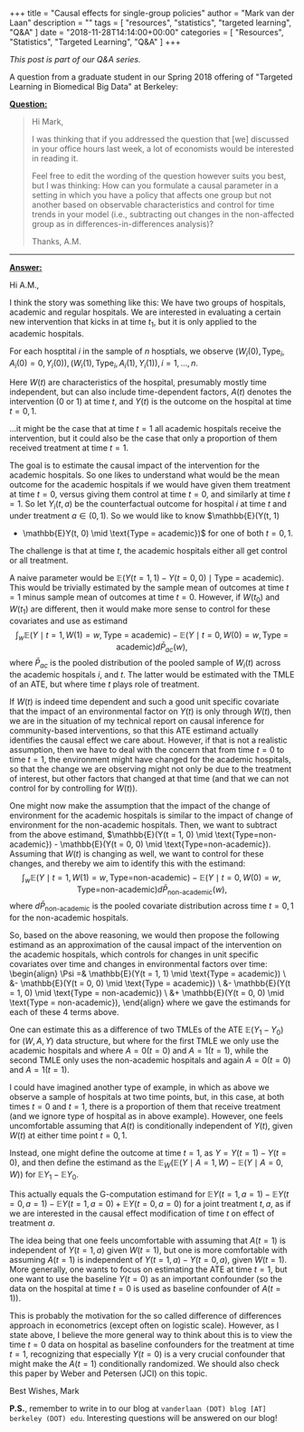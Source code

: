 +++
title = "Causal effects for single-group policies"
author = "Mark van der Laan"
description = ""
tags = [
    "resources",
    "statistics",
    "targeted learning",
    "Q&A"
]
date = "2018-11-28T14:14:00+00:00"
categories = [
    "Resources",
    "Statistics",
    "Targeted Learning",
    "Q&A"
]
+++

_This post is part of our Q&A series._

A question from a graduate student in our Spring 2018 offering of "Targeted
Learning in Biomedical Big Data" at Berkeley:

<u>**Question:**</u>

> Hi Mark,
>
> I was thinking that if you addressed the question that [we] discussed in your
> office hours last week, a lot of economists would be interested in reading it.
>
> Feel free to edit the wording of the question however suits you best, but I
> was thinking: How can you formulate a causal parameter in a setting in which
> you have a policy that affects one group but not another based on observable
> characteristics and control for time trends in your model (i.e., subtracting
> out changes in the non-affected group as in differences-in-differences
> analysis)?
>
> Thanks,
> A.M.

---


<u>**Answer:**</u>

Hi A.M.,

I think the story was something like this: We have two groups of hospitals,
academic and regular hospitals. We are interested in evaluating a certain new
intervention that kicks in at time $t_1$, but it is only applied to the academic
hospitals.

For each hosptital $i$ in the sample of $n$ hosptials, we observe
$(W_i(0), \text{Type}_i, A_i(0) = 0, Y_i(0)), (W_i(1), \text{Type}_i, A_i(1),
Y_i(1)), i = 1, \ldots, n$.

Here $W(t)$ are characteristics of the hospital, presumably mostly time
independent, but can also include time-dependent factors, $A(t)$ denotes the
intervention ($0$ or $1$) at time $t$, and $Y(t)$ is the outcome on the hospital
at time $t = 0, 1$.

...it might be the case that at time $t=1$ all academic hospitals receive the
intervention, but it could also be the case that only a proportion of them
received treatment at time $t = 1$.

The goal is to estimate the causal impact of the intervention for the academic
hospitals. So one likes to understand what would be the mean outcome for the
academic hospitals if we would have given them treatment at time $t = 0$, versus
giving them control at time $t = 0$, and similarly at time $t = 1$. So let
$Y_i(t, a)$ be the counterfactual outcome for hospital $i$ at time $t$ and under
treatment $a \in (0, 1)$. So we would like to know $\mathbb{E}(Y(t, 1)
- \mathbb{E}Y(t, 0) \mid \text{Type = academic})$ for one of both $t = 0, 1$.

The challenge is that at time $t$, the academic hospitals either all get control
or all treatment.

A naive parameter would be $\mathbb{E}(Y(t = 1, 1) - Y(t = 0, 0) \mid
\text{Type = academic})$. This would be trivially estimated by the sample mean
of outcomes at time $t = 1$ minus sample mean of outcomes at time $t = 0$.
However, if $W(t_0)$ and $W(t_1)$ are different, then it would make more sense
to control for these  covariates and use as estimand
$$\int_w \mathbb{E}(Y \mid t = 1, W(1) = w, \text{Type = academic}) -
\mathbb{E}(Y \mid t = 0, W(0) = w, \text{Type = academic}) d\bar{P}_{ac}(w),$$
where $\bar{P}_{ac}$ is the pooled distribution of the pooled sample of $W_i(t)$
across the academic hospitals $i$, and $t$. The latter  would be estimated with
the TMLE of an ATE, but where time $t$ plays role of treatment.

If $W(t)$ is indeed time dependent and such a good unit specific covariate that
the impact of an environmental factor on $Y(t)$ is only through $W(t)$, then we
are in the situation of my technical report on causal inference for
community-based interventions, so that this ATE estimand actually identifies the
causal effect we care about. However, if that is not a realistic assumption,
then we have to deal with the concern that from time $t=0$ to time $t=1$, the
environment might have changed for the academic hospitals, so that the change we
are observing might not only be due to the treatment of interest, but other
factors that changed at that time (and that we can not control for by
controlling for $W(t)$).

One might now make the assumption that  the impact of the change of environment
for the academic hospitals is similar to the impact of change of environment for
the non-academic hospitals. Then, we want to subtract from the above estimand,
$\mathbb{E}(Y(t = 1, 0) \mid \text{Type=non-academic}) -
\mathbb{E}(Y(t = 0, 0) \mid \text{Type=non-academic}). Assuming that $W(t)$ is
changing as well, we want to control for these changes, and thereby we  aim to
identify this with the estimand:
$$\int_w \mathbb{E}(Y \mid t = 1, W(1) = w, \text{Type=non-academic}) -
\mathbb{E}(Y \mid t = 0, W(0) = w, \text{Type=non-academic})
d\bar{P}_{\text{non-academic}}(w),$$
where $d\bar{P}_{\text{non-academic}}$ is the pooled covariate distribution
across time $t = 0, 1$ for the non-academic hospitals.

So, based on the above reasoning, we would then propose the following estimand
as an approximation of the causal impact of the intervention on the academic
hospitals, which controls for changes in unit specific covariates over time and
changes in environmental factors over time:
\begin{align}
\Psi =& \mathbb{E}(Y(t = 1, 1) \mid \text{Type = academic}) \\
&- \mathbb{E}(Y(t = 0, 0) \mid \text{Type = academic}) \\
&- \mathbb{E}(Y(t = 1, 0) \mid \text{Type = non-academic}) \\
&+ \mathbb{E}(Y(t = 0, 0) \mid \text{Type = non-academic}),
\end{align}
where we gave the estimands for each of these $4$ terms above.

One can estimate this as a difference of two TMLEs of the ATE
$\mathbb{E}(Y_1 - Y_0)$ for $(W, A, Y)$ data structure, but where for the first
TMLE we only use the academic hospitals and where $A=0 (t=0)$ and $A=1 (t=1)$,
while the second TMLE only uses the non-academic hospitals and again
$A=0 (t=0)$ and $A=1 (t=1)$.

I could have imagined another type of example, in which as above we observe a
sample of hospitals at two time points, but, in this case, at both times $t=0$
and $t=1$, there is a proportion of them that receive treatment (and we ignore
type of hospital as in above example). However, one feels uncomfortable assuming
that $A(t)$ is conditionally independent of $Y(t)$, given $W(t)$ at either time
point $t=0,1$.

Instead, one might define the outcome at time $t=1$, as $Y=Y(t=1)-Y(t=0)$, and
then define the estimand as the
$\mathbb{E}_W (\mathbb{E}(Y \mid A=1,W) - \mathbb{E}(Y \mid A=0,W))$ for
$\mathbb{E}Y_1 - \mathbb{E}Y_0$.

This actually equals the G-computation estimand for
$\mathbb{E}Y(t = 1, a = 1) - \mathbb{E}Y(t = 0, a = 1) -
\mathbb{E}Y(t = 1, a = 0) + \mathbb{E}Y(t = 0, a = 0)$ for a joint treatment
$t,a$, as if we are interested in the causal effect modification of time $t$ on
effect of treatment $a$.

The idea being that one feels uncomfortable with assuming that $A(t=1)$ is
independent of $Y(t=1, a)$ given $W(t=1)$, but one is more comfortable with
assuming $A(t=1)$ is independent of $Y(t=1,a) - Y(t=0,a)$, given $W(t=1)$. More
generally, one wants to focus on estimating the ATE at time $t=1$, but one want
to use the baseline $Y(t=0)$ as an important confounder (so the data on the
hospital at time $t=0$ is used as baseline confounder of $A(t=1)$).

This is probably the motivation for the so called difference of differences
approach in econometrics (except often on logistic  scale). However, as I state
above, I believe the more general way to think about this is to view the time
$t=0$ data on hospital as baseline confounders for the treatment at time $t=1$,
recognizing that especially $Y(t=0)$ is a very crucial confounder that might
make the $A(t=1)$ conditionally randomized. We should also check this paper by
Weber and Petersen (JCI) on this topic.

Best Wishes,
Mark

__P.S.__, remember to write in to our blog at `vanderlaan (DOT) blog [AT]
berkeley (DOT) edu`. Interesting questions will be answered on our blog!

